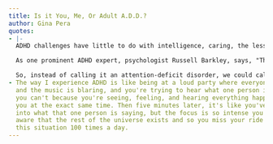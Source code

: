 ```yaml
---
title: Is it You, Me, Or Adult A.D.D.?
author: Gina Pera
quotes:
- |-
  ADHD challenges have little to do with intelligence, caring, the lessons their parents tried to teach, or what they know to be right or wrong. It has more to do with (1) having difficulty focusing one's attention right now, (2) on the most critical task, speaker, or activity, and (3) once focus has been achieved, maintaining it instead of yielding to distraction.

  As one prominent ADHD expert, psychologist Russell Barkley, says, "The challenge is not knowing what to do. It's in doing what you know."

  So, instead of calling it an attention-deficit disorder, we could call it an *intention-inhibition* disorder. That's because it's a condition in which the best intentions go awry.
- The way I experience ADHD is like being at a loud party where everyone's talking
  and the music is blaring, and you're trying to hear what one person is saying but
  you can't because you're seeing, feeling, and hearing everything happening around
  you at the exact same time. Then five minutes later, it's like you've finally locked
  into what that one person is saying, but the focus is so intense you're no longer
  aware that the rest of the universe exists and so you miss your ride home. Repeat
  this situation 100 times a day.
---
```

